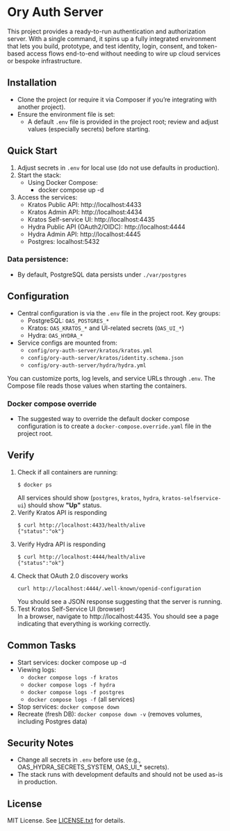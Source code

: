 # Ory Auth Server
This project provides a ready-to-run authentication and authorization server. With a single command, it spins up a fully integrated environment that lets you build, prototype, and test identity, login, consent, and token-based access flows end-to-end without needing to wire up cloud services or bespoke infrastructure.

## Installation
- Clone the project (or require it via Composer if you’re integrating with another project).
- Ensure the environment file is set:
    - A default `.env` file is provided in the project root; review and adjust values (especially secrets) before starting.

## Quick Start
1. Adjust secrets in `.env` for local use (do not use defaults in production).
2. Start the stack:
    - Using Docker Compose:
        - docker compose up -d
3. Access the services:
    - Kratos Public API: http://localhost:4433
    - Kratos Admin API: http://localhost:4434
    - Kratos Self-service UI: http://localhost:4435
    - Hydra Public API (OAuth2/OIDC): http://localhost:4444
    - Hydra Admin API: http://localhost:4445
    - Postgres: localhost:5432

### Data persistence:
- By default, PostgreSQL data persists under `./var/postgres`

## Configuration
- Central configuration is via the `.env` file in the project root. Key groups:
    - PostgreSQL: `OAS_POSTGRES_*`
    - Kratos: `OAS_KRATOS_*` and UI-related secrets (`OAS_UI_*`)
    - Hydra: `OAS_HYDRA_*`
- Service configs are mounted from:
    - `config/ory-auth-server/kratos/kratos.yml`
    - `config/ory-auth-server/kratos/identity.schema.json`
    - `config/ory-auth-server/hydra/hydra.yml`

You can customize ports, log levels, and service URLs through `.env`. The Compose file reads those values when starting the containers.

### Docker compose override
- The suggested way to override the default docker compose configuration is to create a `docker-compose.override.yaml` file in the project root.

## Verify
1. Check if all containers are running:
   ```shell
   $ docker ps
   ```
   All services should show (`postgres`, `kratos`, `hydra`, `kratos-selfservice-ui`) should show **"Up"** status.
2. Verify Kratos API is responding
   ```shell
   $ curl http://localhost:4433/health/alive
   {"status":"ok"}
   ```
3. Verify Hydra API is responding
   ```shell
   $ curl http://localhost:4444/health/alive
   {"status":"ok"}
   ```
4. Check that OAuth 2.0 discovery works
   ```shell
   curl http://localhost:4444/.well-known/openid-configuration
   ```
   You should see a JSON response suggesting that the server is running.
5. Test Kratos Self-Service UI (browser)\
   In a browser, navigate to http://localhost:4435. You should see a page indicating that everything is working correctly.

## Common Tasks
- Start services: docker compose up -d
- Viewing logs: 
  - `docker compose logs -f kratos`
  - `docker compose logs -f hydra`
  - `docker compose logs -f postgres`
  - `docker compose logs -f` (all services)
- Stop services: `docker compose down`
- Recreate (fresh DB): `docker compose down -v` (removes volumes, including Postgres data)

## Security Notes
- Change all secrets in `.env` before use (e.g., OAS_HYDRA_SECRETS_SYSTEM, OAS_UI_* secrets).
- The stack runs with development defaults and should not be used as-is in production.

## License
MIT License. See [LICENSE.txt](./LICENSE.txt) for details.